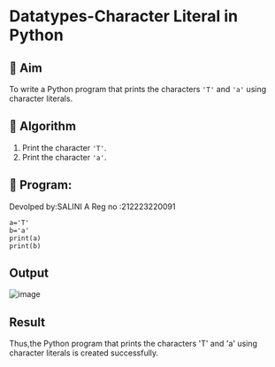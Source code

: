 # Datatypes-Character Literal in Python

## 🎯 Aim
To write a Python program that prints the characters `'T'` and `'a'` using character literals.

## 🧠 Algorithm
1. Print the character `'T'`.
2. Print the character `'a'`.

## 🧾 Program:
Devolped by:SALINI A
Reg no     :212223220091
```
a='T'
b='a'
print(a)
print(b)
```
## Output
![image](https://github.com/user-attachments/assets/990cbf1d-0c70-4967-b0e9-fd8db473b412)

## Result
Thus,the Python program that prints the characters 'T' and 'a' using character literals is created successfully.
